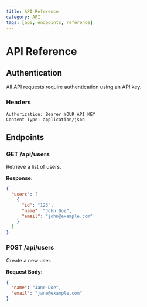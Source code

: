 ```yaml
---
title: API Reference
category: API
tags: [api, endpoints, reference]
---
```


# API Reference

## Authentication

All API requests require authentication using an API key.

### Headers

```http
Authorization: Bearer YOUR_API_KEY
Content-Type: application/json
```

## Endpoints

### GET /api/users

Retrieve a list of users.

**Response:**
```json
{
  "users": [
    {
      "id": "123",
      "name": "John Doe",
      "email": "john@example.com"
    }
  ]
}
```

### POST /api/users

Create a new user.

**Request Body:**
```json
{
  "name": "Jane Doe",
  "email": "jane@example.com"
}
```
